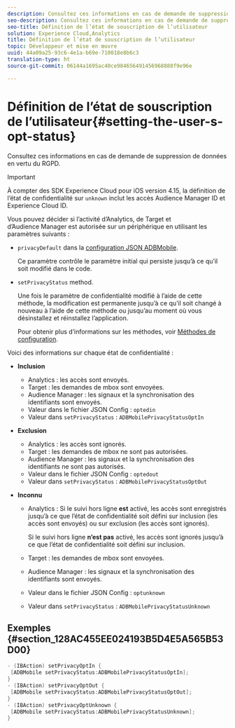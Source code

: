 ```yaml
---
description: Consultez ces informations en cas de demande de suppression de données en vertu du RGPD.
seo-description: Consultez ces informations en cas de demande de suppression de données en vertu du RGPD.
seo-title: Définition de l’état de souscription de l’utilisateur
solution: Experience Cloud,Analytics
title: Définition de l’état de souscription de l’utilisateur
topic: Développeur et mise en œuvre
uuid: 44a09a25-93c6-4e1a-b69e-710018e8b6c3
translation-type: ht
source-git-commit: 06144a1695ac40ce984656491456968888f9e96e

---
```



# Définition de l’état de souscription de l’utilisateur{#setting-the-user-s-opt-status}

Consultez ces informations en cas de demande de suppression de données en vertu du RGPD.

>[!IMPORTANT]
>
>À compter des SDK Experience Cloud pour iOS version 4.15, la définition de l’état de confidentialité sur `unknown` inclut les accès Audience Manager ID et Experience Cloud ID.

Vous pouvez décider si l’activité d’Analytics, de Target et d’Audience Manager est autorisée sur un périphérique en utilisant les paramètres suivants :

* `privacyDefault` dans la [configuration JSON ADBMobile](/help/ios/configuration/json-config/json-config.md).

   Ce paramètre contrôle le paramètre initial qui persiste jusqu’à ce qu’il soit modifié dans le code.

* `setPrivacyStatus` method.

   Une fois le paramètre de confidentialité modifié à l’aide de cette méthode, la modification est permanente jusqu’à ce qu’il soit changé à nouveau à l’aide de cette méthode ou jusqu’au moment où vous désinstallez et réinstallez l’application.

   Pour obtenir plus d’informations sur les méthodes, voir [Méthodes de configuration](/help/ios/configuration/json-config/json-config.md).

Voici des informations sur chaque état de confidentialité :

* **Inclusion**

   * Analytics : les accès sont envoyés.
   * Target : les demandes de mbox sont envoyées.
   * Audience Manager : les signaux et la synchronisation des identifiants sont envoyés.
   * Valeur dans le fichier JSON Config : `optedin`
   * Valeur dans `setPrivacyStatus` : `ADBMobilePrivacyStatusOptIn`

* **Exclusion**

   * Analytics : les accès sont ignorés.
   * Target : les demandes de mbox ne sont pas autorisées.
   * Audience Manager : les signaux et la synchronisation des identifiants ne sont pas autorisés.
   * Valeur dans le fichier JSON Config : `optedout`
   * Valeur dans `setPrivacyStatus` : `ADBMobilePrivacyStatusOptOut`

* **Inconnu**

   * Analytics : Si le suivi hors ligne **est** activé, les accès sont enregistrés jusqu’à ce que l’état de confidentialité soit défini sur inclusion (les accès sont envoyés) ou sur exclusion (les accès sont ignorés).

      Si le suivi hors ligne **n’est pas** activé, les accès sont ignorés jusqu’à ce que l’état de confidentialité soit défini sur inclusion.

   * Target : les demandes de mbox sont envoyées.
   * Audience Manager : les signaux et la synchronisation des identifiants sont envoyés.
   * Valeur dans le fichier JSON Config : `optunknown`
   * Valeur dans `setPrivacyStatus` : `ADBMobilePrivacyStatusUnknown`

## Exemples {#section_128AC455EE024193B5D4E5A565B53D00}

```objective-c
- (IBAction) setPrivacyOptIn { 
 [ADBMobile setPrivacyStatus:ADBMobilePrivacyStatusOptIn]; 
} 
- (IBAction) setPrivacyOptOut { 
 [ADBMobile setPrivacyStatus:ADBMobilePrivacyStatusOptOut]; 
} 
- (IBAction) setPrivacyOptUnknown { 
 [ADBMobile setPrivacyStatus:ADBMobilePrivacyStatusUnknown]; 
}
```

